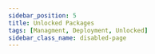 ```yaml
---
sidebar_position: 5
title: Unlocked Packages
tags: [Managment, Deployment, Unlocked]
sidebar_class_name: disabled-page
---
```

